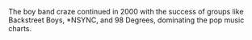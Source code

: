 The boy band craze continued in 2000 with the success of groups like Backstreet Boys, *NSYNC, and 98 Degrees, dominating the pop music charts.
